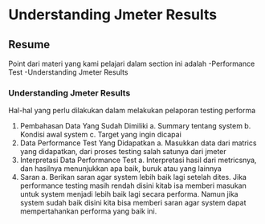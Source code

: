 # Understanding Jmeter Results
## Resume
Point dari materi yang kami pelajari dalam section ini adalah 
-Performance Test
-Understanding Jmeter Results
### Understanding Jmeter Results
Hal-hal yang perlu dilakukan dalam melakukan pelaporan testing performa
1. Pembahasan Data Yang Sudah Dimiliki
a. Summary tentang system
b. Kondisi awal system
c. Target yang ingin dicapai
2. Data Performance Test Yang Didapatkan 
a. Masukkan data dari matrics yang didapatkan, dari proses testing salah satunya dari jmeter
3. Interpretasi Data Performance Test
a. Interpretasi hasil dari metricsnya, dan hasilnya menunjukkan apa baik, buruk atau yang lainnya
4. Saran
a. Berikan saran agar system lebih baik lagi setelah dites. Jika performance testing masih rendah disini kitab isa memberi masukan untuk system menjadi lebih baik lagi secara performa. Namun jika system sudah baik disini kita bisa memberi saran agar system dapat mempertahankan performa yang baik ini.
